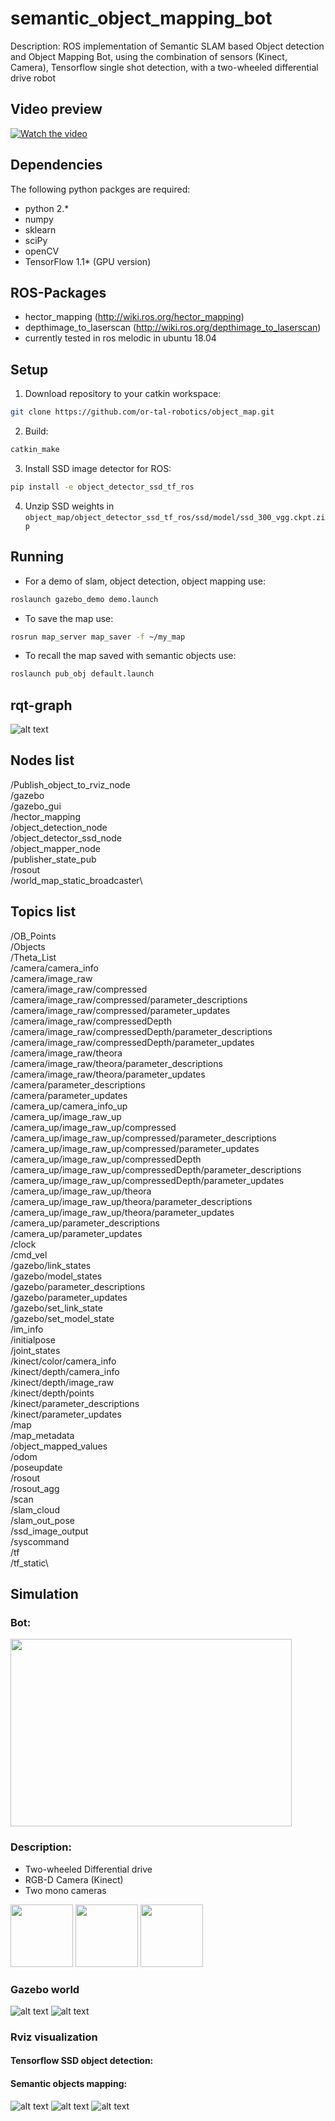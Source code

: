 # semantic_object_mapping_bot

Description:
ROS implementation of Semantic SLAM based Object detection and Object Mapping Bot, using the combination of sensors (Kinect, Camera), Tensorflow single shot detection, with a two-wheeled differential drive robot

## Video preview
[![Watch the video](https://img.youtube.com/vi/-H25q_Vcol8/default.jpg)](https://www.youtube.com/watch?v=uv7T1tmgn-U)


## Dependencies
The following python packges are required:
* python 2.*
* numpy
* sklearn
* sciPy
* openCV
* TensorFlow 1.1* (GPU version)

## ROS-Packages
* hector_mapping (http://wiki.ros.org/hector_mapping)
* depthimage_to_laserscan (http://wiki.ros.org/depthimage_to_laserscan)
* currently tested in ros melodic in ubuntu 18.04

## Setup
1. Download repository to your catkin workspace:
```bash
git clone https://github.com/or-tal-robotics/object_map.git
```
2. Build:
```bash
catkin_make
```
3. Install SSD image detector for ROS:
```bash
pip install -e object_detector_ssd_tf_ros
```
4. Unzip SSD weights in `object_map/object_detector_ssd_tf_ros/ssd/model/ssd_300_vgg.ckpt.zip`

## Running
* For a demo of slam, object detection, object mapping use:
```bash
roslaunch gazebo_demo demo.launch
```
* To save the map use:
```bash
rosrun map_server map_saver -f ~/my_map
```
* To recall the map saved with semantic objects use:
```bash
roslaunch pub_obj default.launch
```
## rqt-graph
![alt text](https://github.com/SujayGouda/Object_mapping_bot/blob/main/rosgraph.png)

## Nodes list
/Publish_object_to_rviz_node\
/gazebo\
/gazebo_gui\
/hector_mapping\
/object_detection_node\
/object_detector_ssd_node\
/object_mapper_node\
/publisher_state_pub\
/rosout\
/world_map_static_broadcaster\

## Topics list
/OB_Points\
/Objects\
/Theta_List\
/camera/camera_info\
/camera/image_raw\
/camera/image_raw/compressed\
/camera/image_raw/compressed/parameter_descriptions\
/camera/image_raw/compressed/parameter_updates\
/camera/image_raw/compressedDepth\
/camera/image_raw/compressedDepth/parameter_descriptions\
/camera/image_raw/compressedDepth/parameter_updates\
/camera/image_raw/theora\
/camera/image_raw/theora/parameter_descriptions\
/camera/image_raw/theora/parameter_updates\
/camera/parameter_descriptions\
/camera/parameter_updates\
/camera_up/camera_info_up\
/camera_up/image_raw_up\
/camera_up/image_raw_up/compressed\
/camera_up/image_raw_up/compressed/parameter_descriptions\
/camera_up/image_raw_up/compressed/parameter_updates\
/camera_up/image_raw_up/compressedDepth\
/camera_up/image_raw_up/compressedDepth/parameter_descriptions\
/camera_up/image_raw_up/compressedDepth/parameter_updates\
/camera_up/image_raw_up/theora\
/camera_up/image_raw_up/theora/parameter_descriptions\
/camera_up/image_raw_up/theora/parameter_updates\
/camera_up/parameter_descriptions\
/camera_up/parameter_updates\
/clock\
/cmd_vel\
/gazebo/link_states\
/gazebo/model_states\
/gazebo/parameter_descriptions\
/gazebo/parameter_updates\
/gazebo/set_link_state\
/gazebo/set_model_state\
/im_info\
/initialpose\
/joint_states\
/kinect/color/camera_info\
/kinect/depth/camera_info\
/kinect/depth/image_raw\
/kinect/depth/points\
/kinect/parameter_descriptions\
/kinect/parameter_updates\
/map\
/map_metadata\
/object_mapped_values\
/odom\
/poseupdate\
/rosout\
/rosout_agg\
/scan\
/slam_cloud\
/slam_out_pose\
/ssd_image_output\
/syscommand\
/tf\
/tf_static\

## Simulation
### Bot:
<img src="https://github.com/SujayGouda/Object_mapping_bot/blob/main/images/robot.png" width="450" height="300">

### Description:
* Two-wheeled Differential drive
* RGB-D Camera (Kinect)
* Two mono cameras

<p float="left">
  <img src="https://github.com/SujayGouda/Object_mapping_bot/blob/main/images/robot.png" width="100" />
  <img src="https://github.com/SujayGouda/Object_mapping_bot/blob/main/images/robot.png" width="100" /> 
  <img src="https://github.com/SujayGouda/Object_mapping_bot/blob/main/images/robot.png" width="100" />
</p>

### Gazebo world
![alt text](https://github.com/SujayGouda/Object_mapping_bot/blob/main/images/gazebo_world_top_view.png)
![alt text](https://github.com/SujayGouda/Object_mapping_bot/blob/main/images/gazebo_world_side_view.png)

### Rviz visualization
#### Tensorflow SSD object detection: 

#### Semantic objects mapping:
![alt text](https://github.com/SujayGouda/Object_mapping_bot/blob/main/images/rviz_top_view.png)
![alt text](https://github.com/SujayGouda/Object_mapping_bot/blob/main/images/rviz_side_view1.png)
![alt text](https://github.com/SujayGouda/Object_mapping_bot/blob/main/images/rviz_side_view2.png)
